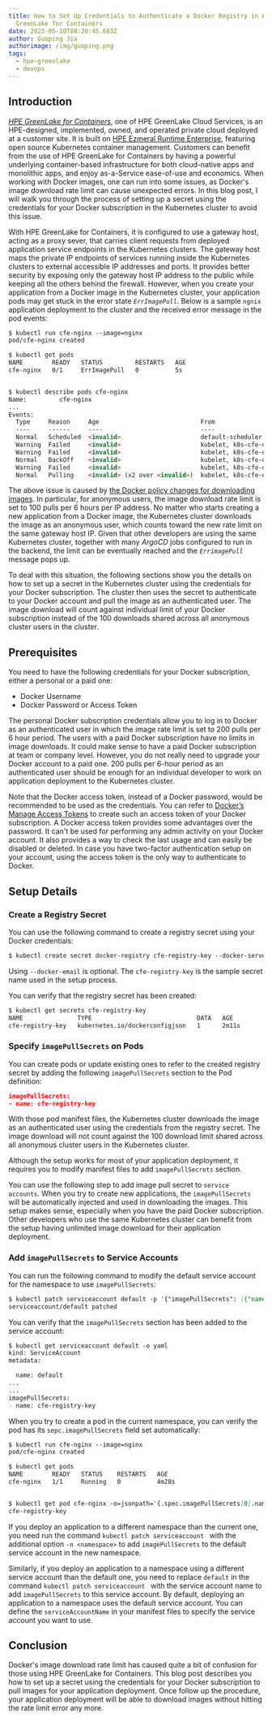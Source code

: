 ```yaml
---
title: How to Set Up Credentials to Authenticate a Docker Registry in HPE
  GreenLake for Containers
date: 2022-05-10T08:20:45.683Z
author: Guoping Jia
authorimage: /img/guoping.png
tags:
  - hpe-greenlake
  - devops
---
```

## Introduction
[*HPE GreenLake for Containers*](https://www.hpe.com/us/en/greenlake/containers.html), one of HPE GreenLake Cloud Services, is an HPE-designed, implemented, owned, and operated private cloud deployed at a customer site. It is built on [HPE Ezmeral Runtime Enterprise](https://www.hpe.com/us/en/software/ezmeral-runtime.html), featuring  open source Kubernetes container management. Customers can benefit from the use of HPE GreenLake for Containers by having a powerful underlying container-based infrastructure for both cloud-native apps and monolithic apps, and enjoy as-a-Service ease-of-use and economics. When working with Docker images, one can run into some issues, as Docker's image download rate limit can cause unexpected errors. In this blog post, I will walk you through the process of setting up a secret using the credentials for your Docker subscription in the Kubernetes cluster to avoid this issue.

With HPE GreenLake for Containers, it is configured to use a gateway host, acting as a proxy sever, that carries client requests from deployed application service endpoints in the Kubernetes clusters. The gateway host maps the private IP endpoints of services running inside the Kubernetes clusters to external accessible IP addresses and ports. It provides better security by exposing only the gateway host IP address to the public while keeping all the others behind the firewall. However, when you create your application from a Docker image in the Kubernetes cluster, your application pods may get stuck in the error state *`ErrImagePull`*. Below is a sample `ngnix` application deployment to the cluster and the received error message in the pod events:

```markdown
$ kubectl run cfe-nginx --image=nginx
pod/cfe-nginx created

$ kubectl get pods
NAME        READY   STATUS         RESTARTS   AGE
cfe-nginx   0/1     ErrImagePull   0          5s


$ kubectl describe pods cfe-nginx 
Name:         cfe-nginx
...
Events:
  Type     Reason     Age                            From                                                             Message
  ----     ------     ----                           ----                                                             -------
  Normal   Scheduled  <invalid>                      default-scheduler                                                Successfully assigned cfe-demo-cluster/cfe-nginx to k8s-cfe-demo-cluster-worker-67f75-24jmj.glhc-hpe.local
  Warning  Failed     <invalid>                      kubelet, k8s-cfe-demo-cluster-worker-67f75-24jmj.glhc-hpe.local  Failed to pull image "nginx": rpc error: code = Unknown desc = failed to pull and unpack image "docker.io/library/nginx:latest": failed to copy: httpReadSeeker: failed open: unexpected status code https://registry-1.docker.io/v2/library/nginx/manifests/sha256:19da26bd6ef0468ac8ef5c03f01ce1569a4dbfb82d4d7b7ffbd7aed16ad3eb46: 429 Too Many Requests - Server message: toomanyrequests: You have reached your pull rate limit. You may increase the limit by authenticating and upgrading: https://www.docker.com/increase-rate-limit
  Warning  Failed     <invalid>                      kubelet, k8s-cfe-demo-cluster-worker-67f75-24jmj.glhc-hpe.local  Error: ErrImagePull
  Normal   BackOff    <invalid>                      kubelet, k8s-cfe-demo-cluster-worker-67f75-24jmj.glhc-hpe.local  Back-off pulling image "nginx"
  Warning  Failed     <invalid>                      kubelet, k8s-cfe-demo-cluster-worker-67f75-24jmj.glhc-hpe.local  Error: ImagePullBackOff
  Normal   Pulling    <invalid> (x2 over <invalid>)  kubelet, k8s-cfe-demo-cluster-worker-67f75-24jmj.glhc-hpe.local  Pulling image "nginx"
```
The above issue is caused by [the Docker policy changes for downloading images](https://docs.docker.com/docker-hub/download-rate-limit/). In particular, for anonymous users, the image download rate limit is set to 100 pulls per 6 hours per IP address. No matter who starts creating a new application from a Docker image, the Kubernetes cluster downloads the image as an anonymous user, which counts toward the new rate limit on the same gateway host IP. Given that other developers are using the same Kubernetes cluster, together with many *ArgoCD* jobs configured to run in the backend, the limit can be eventually reached and the *`ErrimagePull`* message pops up.



To deal with this situation, the following sections show you the details on how to set up a secret in the Kubernetes cluster using the credentials for your Docker subscription. The cluster then uses the secret to authenticate to your Docker account and pull the image as an authenticated user. The image download will count against individual limit of your Docker subscription instead of the 100 downloads shared across all anonymous cluster users in the cluster.

## Prerequisites

You need to have the following credentials for your Docker subscription, either a personal or a paid one: 

-	Docker Username
-	Docker Password or Access Token

The personal Docker subscription credentials allow you to log in to Docker as an authenticated user in which the image rate limit is set to 200 pulls per 6 hour period. The users with a paid Docker subscription have no limits in image downloads. It could make sense to have a paid Docker subscription at team or company level. However, you do not really need to upgrade your Docker account to a paid one. 200 pulls per 6-hour period as an authenticated user should be enough for an individual developer to work on application deployment to the Kubernetes cluster.

Note that the Docker access token, instead of a Docker password, would be recommended to be used as the credentials. You can refer to [Docker’s Manage Access Tokens](https://docs.docker.com/docker-hub/access-tokens/) to create such an access token of your Docker subscription. A Docker access token provides some advantages over the password. It can't be used for performing any admin activity on your Docker account. It also provides a way to check the last usage and can easily be disabled or deleted. In case you have two-factor authentication setup on your account, using the access token is the only way to authenticate to Docker.






## Setup Details

### Create a Registry Secret 
You can use the following command to create a registry secret using your Docker credentials:

```markdown
$ kubectl create secret docker-registry cfe-registry-key --docker-server=https://index.docker.io/v1/ --docker-username=<username> --docker-password=<password> --docker-email=<email>
```
Using `--docker-email` is optional. The `cfe-registry-key` is the sample secret name used in the setup process.

You can verify that the registry secret has been created:

```markdown
$ kubectl get secrets cfe-registry-key 
NAME               TYPE                             DATA   AGE
cfe-registry-key   kubernetes.io/dockerconfigjson   1      2m11s
```

### Specify `imagePullSecrets` on Pods
You can create pods or update existing ones to refer to the created registry secret by adding the following `imagePullSecrets` section to the Pod definition:

```json
imagePullSecrets:
- name: cfe-registry-key
```

With those pod manifest files, the Kubernetes cluster downloads the image as an authenticated user using the credentials from the registry secret. The image download will not count against the 100 download limit shared across all anonymous cluster users in the Kubernetes cluster. 

Although the setup works for most of your application deployment, it requires you to modify manifest files to add `imagePullSecrets` section. 

You can use the following step to add image pull secret to `service accounts`. When you try to create new applications, the `imagePullSecrets` will be automatically injected and used in downloading the images. This setup makes sense, especially when you have the paid Docker subscription. Other developers who use the same Kubernetes cluster can benefit from the setup having unlimited image download for their application deployment.




### Add `imagePullSecrets` to Service Accounts
You can run the following command to modify the default service account for the namespace to use `imagePullSecrets`:

```markdown
$ kubectl patch serviceaccount default -p '{"imagePullSecrets": [{"name": "cfe-registry-key"}]}'
serviceaccount/default patched
```
You can verify that the `imagePullSecrets` section has been added to the service account:

```markdown
$ kubectl get serviceaccount default -o yaml
kind: ServiceAccount
metadata:

  name: default
...
...
imagePullSecrets:
- name: cfe-registry-key
```
When you try to create a pod in the current namespace, you can verify the pod has its `sepc.imagePullSecrets` field set automatically:

```markdown
$ kubectl run cfe-nginx --image=nginx 
pod/cfe-nginx created

$ kubectl get pods
NAME        READY   STATUS    RESTARTS   AGE
cfe-nginx   1/1     Running   0          4m28s


$ kubectl get pod cfe-nginx -o=jsonpath='{.spec.imagePullSecrets[0].name}{"\n"}'
cfe-registry-key
```
If you deploy an application to a different namespace than the current one, you need run the command `kubectl patch serviceaccount` with the additional option `-n <namespace>` to add `imagePullSecrets` to the default service account in the new namespace. 

Similarly, if you deploy an application to a namespace using a different service account than the default one, you need to replace `default` in the command `kubectl patch serviceaccount`  with the service account name to add `imagePullSecrets` to this service account. By default, deploying an application to a namespace uses the default service account. You can define the `serviceAccountName` in your manifest files to specify the service account you want to use.

## Conclusion
Docker's image download rate limit has caused quite a bit of confusion for those using HPE GreenLake for Containers. This blog post describes you how to set up a secret using the credentials for your Docker subscription to pull images for your application deployment. Once follow up the procedure, your application deployment will be able to download images without hitting the rate limit error any more.
